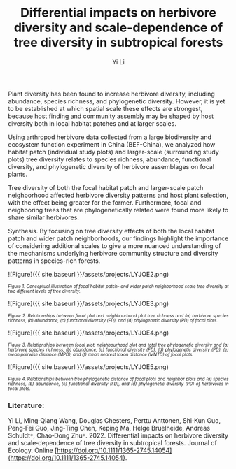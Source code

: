 ﻿---
layout: post
title:  "Differential impacts on herbivore diversity and scale-dependence of tree diversity in subtropical forests"
author: Yi Li
categories: [ Paper ]
image: assets/projects/LYJOE1.png
tags: featured
---
Plant diversity has been found to increase herbivore diversity, including abundance, species richness, and phylogenetic diversity. However, it is yet to be established at which spatial scale these effects are strongest, because host finding and community assembly may be shaped by host diversity both in local habitat patches and at larger scales.

Using arthropod herbivore data collected from a large biodiversity and ecosystem function experiment in China (BEF-China), we analyzed how habitat patch (individual study plots) and larger-scale (surrounding study plots) tree diversity relates to species richness, abundance, functional diversity, and phylogenetic diversity of herbivore assemblages on focal plants.

Tree diversity of both the focal habitat patch and larger-scale patch neighborhood affected herbivore diversity patterns and host plant selection, with the effect being greater for the former. Furthermore, focal and neighboring trees that are phylogenetically related were found more likely to share similar herbivores.

Synthesis. By focusing on tree diversity effects of both the local habitat patch and wider patch neighborhoods, our findings highlight the importance of considering additional scales to give a more nuanced understanding of the mechanisms underlying herbivore community structure and diversity patterns in species-rich forests.
<br>

![Figure]({{ site.baseurl }}/assets/projects/LYJOE2.png)
<p style='text-align: justify;' ><span style="font-style: italic; font-size:70%">Figure 1. Conceptual illustration of focal habitat patch- and wider patch neighborhood scale tree diversity at two different levels of tree diversity.
</span></p>
![Figure]({{ site.baseurl }}/assets/projects/LYJOE3.png)
<p style='text-align: justify;' ><span style="font-style: italic; font-size:70%">Figure 2. Relationships between focal plot and neighbourhood plot tree richness and (a) herbivore species richness, (b) abundance, (c) functional diversity (FD), and (d) phylogenetic diversity (PD) of focal plots.
</span></p>
![Figure]({{ site.baseurl }}/assets/projects/LYJOE4.png)
<p style='text-align: justify;' ><span style="font-style: italic; font-size:70%">Figure 3. Relationships between focal plot, neighbourhood plot and total tree phylogenetic diversity and (a) herbivore species richness, (b) abundance, (c) functional diversity (FD), (d) phylogenetic diversity (PD), (e) mean pairwise distance (MPD), and (f) mean nearest taxon distance (MNTD) of focal plots.
</span></p>
![Figure]({{ site.baseurl }}/assets/projects/LYJOE5.png)
<p style='text-align: justify;' ><span style="font-style: italic; font-size:70%">Figure 4. Relationships between tree phylogenetic distance of focal plots and neighbor plots and (a) species richness, (b) abundance, (c) functional diversity (FD), and (d) phylogenetic diversity (PD) of herbivores in focal plots.
</span></p>

### Literature:
Yi Li, Ming‐Qiang Wang, Douglas Chesters, Perttu Anttonen, Shi‐Kun Guo, Peng‐Fei Guo, Jing‐Ting Chen, Keping Ma, Helge Bruelheide, Andreas Schuldt<code>&ast;</code>, Chao‐Dong Zhu<code>&ast;</code>. 2022. Differential impacts on herbivore diversity and scale‐dependence of tree diversity in subtropical forests. Journal of Ecology. Online [https://doi.org/10.1111/1365-2745.14054](https://doi.org/10.1111/1365-2745.14054). 

